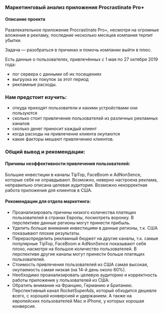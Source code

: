 ### Маркетинговый анализ приложения Procrastinate Pro+

#### Описание проекта

Развлекательное приложение Procrastinate Pro+, несмотря на огромные вложения в рекламу, последние несколько месяцев компания терпит убытки.

Задача — разобраться в причинах и помочь компании выйти в плюс.

Есть данные о пользователях, привлечённых с 1 мая по 27 октября 2019 года:

- лог сервера с данными об их посещениях
- выгрузка их покупок за этот период
- рекламные расходы.

### Нам предстоит изучить:

- откуда приходят пользователи и какими устройствами они пользуются
- сколько стоит привлечение пользователей из различных рекламных каналов
- сколько денег приносит каждый клиент
- когда расходы на привлечение клиента окупаются
- какие факторы мешают привлечению клиентов.

### Общий вывод и рекомендации:

#### Причины неэффективности привлечения пользователей:

Большие инвестиции в каналы TipTop, FaceBoom и AdNonSence, которые себя не оправдывают. 
Возможно, неверно настроена реклама, неправильно описана целевая аудитория. Возможно некорректная работа приложения для клиентов в США.

#### Рекомендации для отдела маркетинга:

- Проанализировать причины низкого количества платящих пользователей в странах Европы, посмотреть воронку. В перспективе данные регионы могут принести прибыль. 
- Уделить больше внимания инвестициям в данные регионы, т.к. США показывают плохие результаты.
- Перераспределить рекламный бюджет на другие каналы, т.к. самые популярные TipTop, FaceBoom и AdNonSence показывают себя плохо, насмотря на большое количество пользователей. В перспективе другие каналы могут принести больше платящих пользователей.
- Cтоимость привлечения пользователей из США самая высокая, окупаемость самая низкая (на 14-й день около 60%). 
- Необходимо проанализировать целевую аудиторию и корректность работы приложения у пользователей из США.
- Обратить внимание на Францию, Германию и Британию. Перспективный канал RocketSuperAds, который обходится дешевле всего, с хорошей конверсией и удержанием. А также на европейских пользователей Mac и iPhone, у которых хорошая конверсия.
